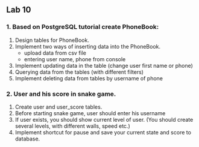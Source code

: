 ## Lab 10

### 1. Based on PostgreSQL tutorial create PhoneBook:

1. Design tables for PhoneBook.
2. Implement two ways of inserting data into the PhoneBook.
    * upload data from csv file
    * entering user name, phone from console  
4. Implement updating data in the table (change user first name or phone)
5. Querying data from the tables (with different filters)
6. Implement deleting data from tables by username of phone



### 2. User and his score in snake game.
1. Create user and user_score tables.
2. Before starting snake game, user should enter his username
3. If user exists, you should show current level of user. (You should create several levels, with different walls, speed etc.)
4. Implement shortcut for pause and save your current state and score to database.